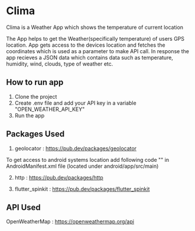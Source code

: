 
# Clima

Clima is a Weather App which shows the temperature of current location

The App helps to get the Weather(specifically temperature) of users GPS location.
App gets access to the devices location and fetches the coordinates
which is used as a parameter to make API call. In response the app recieves a JSON data
which contains data such as temperature, humidity, wind, clouds, type of weather etc.

## How to run app

1. Clone the project
2. Create .env file and add your API key in a variable "OPEN_WEATHER_API_KEY"
3. Run the app


## Packages Used

1. geolocator : https://pub.dev/packages/geolocator

To get access to android systems location add following code
"<uses-permission android:name="android.permission.ACCESS_COARSE_LOCATION" />"
in AndroidManifest.xml file (located under android/app/src/main)



2. http : https://pub.dev/packages/http


3. flutter_spinkit : https://pub.dev/packages/flutter_spinkit


## API Used

OpenWeatherMap : https://openweathermap.org/api

